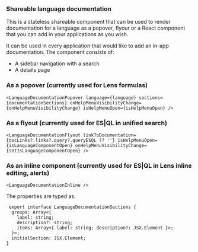 ### Shareable language documentation

This is a stateless shareable component that can be used to render documentation for a language as a popover, flyour or a React component that you can add in your applications as you wish.

It can be used in every application that would like to add an in-app documentation. The component consists of:
- A sidebar navigation with a search
- A details page

### As a popover (currently used for Lens formulas)

```
<LanguageDocumentationPopover language={language} sections={documentationSections} onHelpMenuVisibilityChange={onHelpMenuVisibilityChange} isHelpMenuOpen={isHelpMenuOpen} />
```

### As a flyout (currently used for ES|QL in unified search)

```
<LanguageDocumentationFlyout linkToDocumentation={docLinks?.links?.query?.queryESQL ?? ''} isHelpMenuOpen={isLanguageComponentOpen} onHelpMenuVisibilityChange={setIsLanguageComponentOpen} />
```

### As an inline component (currently used for ES|QL in Lens inline editing, alerts)

```
<LanguageDocumentationInline />
```

The properties are typed as:

```
 export interface LanguageDocumentationSections {
  groups: Array<{
    label: string;
    description?: string;
    items: Array<{ label: string; description?: JSX.Element }>;
  }>;
  initialSection: JSX.Element;
}
```